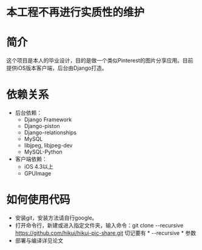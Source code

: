 # 本工程不再进行实质性的维护  

# 简介
这个项目是本人的毕业设计，目的是做一个类似Pinterest的图片分享应用。目前提供iOS版本客户端，后台由Django打造。
# 依赖关系
* 后台依赖：
    - Django Framework
    - Django-piston
    - Django-relationships
    - MySQL
    - libjpeg, libjpeg-dev
    - MySQL-Python
* 客户端依赖：
    - iOS 4.3以上
    - GPUImage

# 如何使用代码
* 安装git，安装方法请自行google。
* 打开命令行，新建或进入指定文件夹，输入命令：git clone --recursive https://github.com/hikui/hikui-pic-share.git 切记要有 * --recursive * 参数
* 部署与编译详见论文
